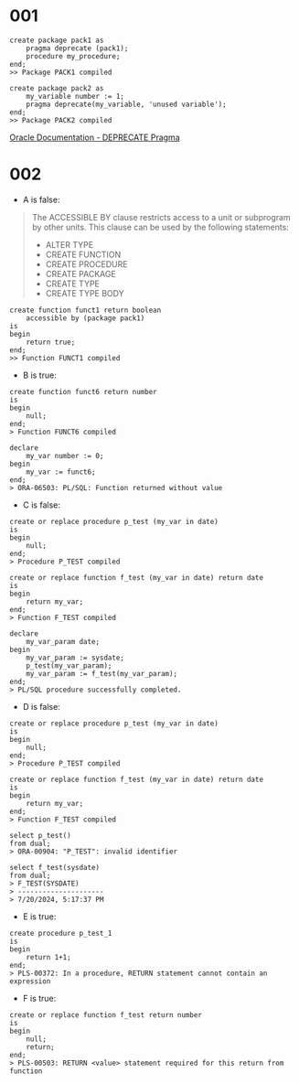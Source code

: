 # 001
```plsql
create package pack1 as
	pragma deprecate (pack1);
	procedure my_procedure;
end;
>> Package PACK1 compiled

create package pack2 as
	my_variable number := 1;
	pragma deprecate(my_variable, 'unused variable');
end;
>> Package PACK2 compiled
```

[Oracle Documentation - DEPRECATE Pragma](https://docs.oracle.com/en/database/oracle/oracle-database/23/lnpls/DEPRECATE-pragma.html)

# 002
- A is false:
> The ACCESSIBLE BY clause restricts access to a unit or subprogram by other units.
> This clause can be used by the following statements:
> - ALTER TYPE
> - CREATE FUNCTION
> - CREATE PROCEDURE
> - CREATE PACKAGE
> - CREATE TYPE
> - CREATE TYPE BODY

```plsql
create function funct1 return boolean
    accessible by (package pack1)
is
begin
    return true;
end;
>> Function FUNCT1 compiled
```

- B is true:
```plsql
create function funct6 return number
is
begin
    null;
end;
> Function FUNCT6 compiled

declare
    my_var number := 0;
begin
    my_var := funct6;
end;
> ORA-06503: PL/SQL: Function returned without value
```

- C is false:
```plsql
create or replace procedure p_test (my_var in date)
is
begin
    null;
end;
> Procedure P_TEST compiled

create or replace function f_test (my_var in date) return date
is
begin
    return my_var;
end;
> Function F_TEST compiled

declare
    my_var_param date;
begin
    my_var_param := sysdate;
    p_test(my_var_param);
    my_var_param := f_test(my_var_param);
end;
> PL/SQL procedure successfully completed.
```

- D is false:
```plsql
create or replace procedure p_test (my_var in date)
is
begin
    null;
end;
> Procedure P_TEST compiled

create or replace function f_test (my_var in date) return date
is
begin
    return my_var;
end;
> Function F_TEST compiled

select p_test()
from dual;
> ORA-00904: "P_TEST": invalid identifier

select f_test(sysdate)
from dual;
> F_TEST(SYSDATE)       
> --------------------- 
> 7/20/2024, 5:17:37 PM 
```

- E is true:
```plsql
create procedure p_test_1
is
begin
    return 1+1;
end;
> PLS-00372: In a procedure, RETURN statement cannot contain an expression
```

- F is true:
```plsql
create or replace function f_test return number
is
begin
    null;
    return;
end;
> PLS-00503: RETURN <value> statement required for this return from function
```
